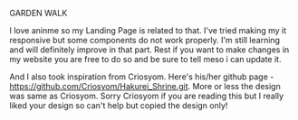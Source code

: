 GARDEN WALK

I love aninme so my Landing Page is related to that. I've tried making my it responsive but some components do not work properly. I'm still learning and will definitely improve in that part. Rest if you want to make changes in my website you are free to do so and be sure to tell meso i can update it.

And I also took inspiration from Criosyom. Here's his/her github page - https://github.com/Criosyom/Hakurei_Shrine.git. More or less the design was same as Criosyom. Sorry Criosyom if you are reading this but I really liked your design so can't help but copied the design only!